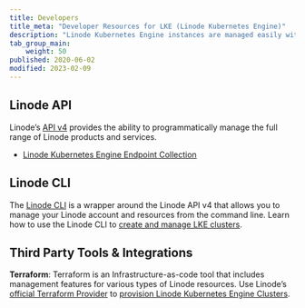 ```yaml
---
title: Developers
title_meta: "Developer Resources for LKE (Linode Kubernetes Engine)"
description: "Linode Kubernetes Engine instances are managed easily with developer tools like the Linode API or CLI as well as third party tools and integrations."
tab_group_main:
    weight: 50
published: 2020-06-02
modified: 2023-02-09
---
```


## Linode API

Linode’s [API v4](/docs/api) provides the ability to programmatically manage the full range of Linode products and services.

-  [Linode Kubernetes Engine Endpoint Collection](/docs/api/linode-kubernetes-engine-lke)

## Linode CLI

The [Linode CLI](https://github.com/linode/linode-cli) is a wrapper around the Linode API v4 that allows you to manage your Linode account and resources from the command line. Learn how to use the Linode CLI to [create and manage LKE clusters](/docs/products/tools/cli/get-started/#linode-kubernetes-engine-lke).

## Third Party Tools & Integrations

**Terraform**: Terraform is an Infrastructure-as-code tool that includes management features for various types of Linode resources. Use Linode’s [official Terraform Provider](https://www.terraform.io/docs/providers/linode/r/volume.html) to [provision Linode Kubernetes Engine Clusters](/docs/products/compute/kubernetes/guides/deploy-cluster-using-terraform/).
